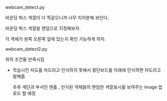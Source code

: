 webcam_detect.py

바운딩 박스 색깔이 다 똑같으니까 너무 지저분해 보인다.

바운딩 박스 색깔을 랜덤으로 지정해보자.

각 객체가 왼쪽 오른쪽 앞에 있는지 확인 가능하게 하자.

webcam_detect2.py

위의 조건들 만족시킴 

+ 학습시킨 차도를 차도라고 인식하지 못해서 횡단보드를 아래에 인식하면 차도라고 말해줌
  
  추후 계단과 부서진 맨홀 , 인식된 객체들의 랜덤한 색깔표시를 보여주는 image 업로드 할 예정
